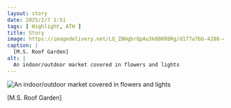 ```yaml
---
layout: story
date: 2025/2/7 1:51
tags: [ Highlight, ATH ]
title: Story
image: https://imagedelivery.net/LQ_Z8HgbrQpAu3k88KR0Rg/d177a7bb-4288-4859-eb31-9f2f9582f300/public
caption: |
  [M.S. Roof Garden]
alt: |
  An indoor/outdoor market covered in flowers and lights
---
```



![An indoor/outdoor market covered in flowers and lights](https://imagedelivery.net/LQ_Z8HgbrQpAu3k88KR0Rg/d177a7bb-4288-4859-eb31-9f2f9582f300/public)

[M.S. Roof Garden]
